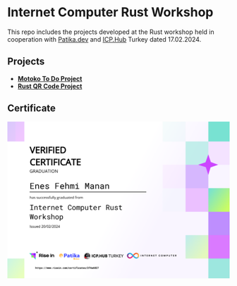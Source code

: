 # Internet Computer Rust Workshop

This repo includes the projects developed at the Rust workshop held in cooperation with [Patika.dev](https://academy.patika.dev/tr/@enesmanan) and [ICP.Hub](https://www.risein.com/@enesmanan) Turkey dated 17.02.2024.

## Projects

- **[Motoko To Do Project](https://github.com/enesmanan/icp-rust-workshop/tree/main/motoko_workshop)**
- **[Rust QR Code Project](https://github.com/enesmanan/icp-rust-workshop/tree/main/rust_workshop)** 

## Certificate

![certificate](rust_workshop_certificate.png)
